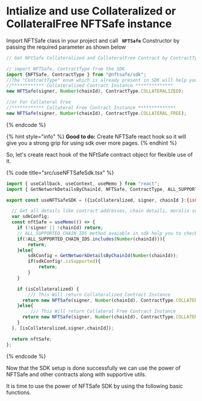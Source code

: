 # Intialize and use Collateralized or CollateralFree NFTSafe instance

Import NFTSafe class in your project and call **` NFTSafe`** Constructor by passing the required parameter as shown below
```javascript
// Get NFtSafe Collateralized and CollateralFree Contract by ContractType

// import NFTSafe, ContractType from the SDK 
import {NFTSafe, ContractType } from "@nftsafe/sdk";
//The "ContractType" enum which is already present in SDK will help you to get the specific type of contract.
//************ Collateralized Contract Instance **************
new NFTSafe(signer, Number(chainId), ContractType.COLLATERALIZED);

//or For Collateral Free 
//************ Collateral Free Contract Instance ************** 
new NFTSafe(signer, Number(chainId), ContractType.COLLATERAL_FREE);
```
{% endcode %}


{% hint style="info" %}
**Good to do:** Create NFTSafe react hook so it will give you a strong grip for using sdk over more pages.
{% endhint %}

So, let's create react hook of the NFtSafe contract object for flexible use of it.

{% code title="src/useNFTSafeSdk.tsx" %}
```javascript
import { useCallback, useContext, useMemo } from "react";
import { GetNetworkDetailsByChainId, NFTSafe, ContractType, ALL_SUPPORTED_CHAIN_IDS, DEFAULT_CHAIN_NAME } from "@nftsafe/sdk";

export const useNFTSafeSDK = ({isCollateralized, signer, chainId }:{isCollateralized:boolean,  signer:Signer, chainId:SupportedChainIds }): NFTSafe | undefined => {

  // Get all details like contract addresses, chain details, moralis sdk details, and other supportive utils by chainid
  var sdkConfig;
  const nftSafe = useMemo(() => {
    if (!signer || !chainId) return;
    // ALL_SUPPORTED_CHAIN_IDS method avaiable in sdk help you to check it out that connected chain is supported or not with NFTSafe SDK
    if(!ALL_SUPPORTED_CHAIN_IDS.includes(Number(chainId))){
        return;
    }else{
        sdkConfig = GetNetworkDetailsByChainId(Number(chainId));
        if(sdkConfig!.isSupported){
            return;
        }
    }

    if (isCollateralized) {
        /// This Will return Collateralized Contract Instance
      return new NFTSafe(signer, Number(chainId), ContractType.COLLATERALIZED);
    }else{
         /// This Will return Collateral Free Contract Instance
      return new NFTSafe(signer, Number(chainId), ContractType.COLLATERAL_FREE);
    }
  }, [isCollateralized,signer,chainId]);

  return nftSafe;
};

```
{% endcode %}



Now that the SDK setup is done successfully we can use the power of NFTSafe and other contracts along with supportive utils.

It is time to use the power of NFTSafe SDK by using the following basic functions.
